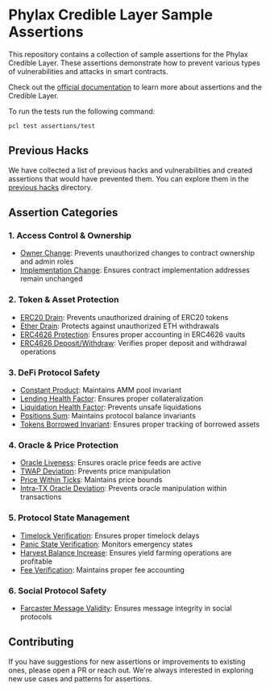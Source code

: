 # Phylax Credible Layer Sample Assertions

This repository contains a collection of sample assertions for the Phylax Credible Layer. These assertions demonstrate how to prevent various types of vulnerabilities and attacks in smart contracts.

Check out the [official documentation](https://docs.phylax.systems/) to learn more about assertions and the Credible Layer.

To run the tests run the following command:

```
pcl test assertions/test
```

## Previous Hacks

We have collected a list of previous hacks and vulnerabilities and created assertions that would have prevented them.
You can explore them in the [previous hacks](./assertions/previous_hacks/) directory.

## Assertion Categories

### 1. Access Control & Ownership

- [Owner Change](./assertions/src/ass5-owner-change.a.sol): Prevents unauthorized changes to contract ownership and admin roles
- [Implementation Change](./assertions/src/ass1-implementation-change.a.sol): Ensures contract implementation addresses remain unchanged

### 2. Token & Asset Protection

- [ERC20 Drain](./assertions/src/ass20-erc20-drain.a.sol): Prevents unauthorized draining of ERC20 tokens
- [Ether Drain](./assertions/src/ass21-ether-drain.a.sol): Protects against unauthorized ETH withdrawals
- [ERC4626 Protection](./assertions/src/ass12-erc4626-assets-shares.a.sol): Ensures proper accounting in ERC4626 vaults
- [ERC4626 Deposit/Withdraw](./assertions/src/ass13-erc4626-deposit-withdraw.a.sol): Verifies proper deposit and withdrawal operations

### 3. DeFi Protocol Safety

- [Constant Product](./assertions/src/ass6-constant-product.a.sol): Maintains AMM pool invariant
- [Lending Health Factor](./assertions/src/ass7-lending-health-factor.a.sol): Ensures proper collateralization
- [Liquidation Health Factor](./assertions/src/ass16-liquidation-health-factor.a.sol): Prevents unsafe liquidations
- [Positions Sum](./assertions/src/ass8-positions-sum.a.sol): Maintains protocol balance invariants
- [Tokens Borrowed Invariant](./assertions/src/ass19-tokens-borrowed-invariant.a.sol): Ensures proper tracking of borrowed assets

### 4. Oracle & Price Protection

- [Oracle Liveness](./assertions/src/ass10-oracle-liveness.a.sol): Ensures oracle price feeds are active
- [TWAP Deviation](./assertions/src/ass11-twap-deviation.a.sol): Prevents price manipulation
- [Price Within Ticks](./assertions/src/ass15-price-within-ticks.a.sol): Maintains price bounds
- [Intra-TX Oracle Deviation](./assertions/src/ass28-intra-tx-oracle-deviation.a.sol): Prevents oracle manipulation within transactions

### 5. Protocol State Management

- [Timelock Verification](./assertions/src/ass9-timelock-verification.a.sol): Ensures proper timelock delays
- [Panic State Verification](./assertions/src/ass17-panic-state-verificatoin.a.sol): Monitors emergency states
- [Harvest Balance Increase](./assertions/src/ass18-harvest-increases-balance.a.sol): Ensures yield farming operations are profitable
- [Fee Verification](./assertions/src/ass14-fee-verification.a.sol): Maintains proper fee accounting

### 6. Social Protocol Safety

- [Farcaster Message Validity](./assertions/src/ass22-farcaster-message-validity.a.sol): Ensures message integrity in social protocols

## Contributing

If you have suggestions for new assertions or improvements to existing ones, please open a PR or reach out. We're always interested in exploring new use cases and patterns for assertions.
